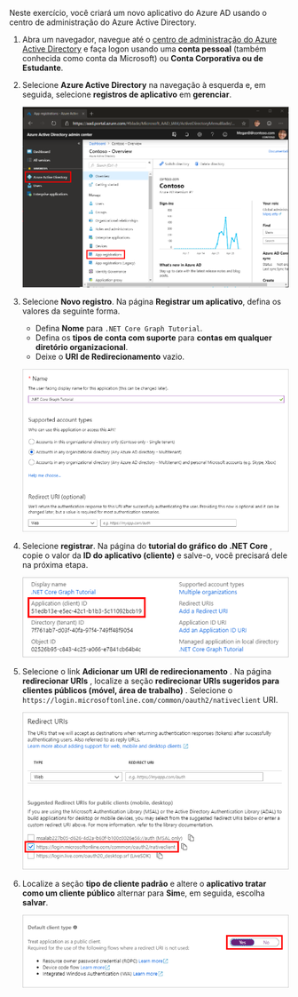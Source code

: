 <!-- markdownlint-disable MD002 MD041 -->

Neste exercício, você criará um novo aplicativo do Azure AD usando o centro de administração do Azure Active Directory.

1. Abra um navegador, navegue até o [centro de administração do Azure Active Directory](https://aad.portal.azure.com) e faça logon usando uma **conta pessoal** (também conhecida como conta da Microsoft) ou **Conta Corporativa ou de Estudante**.

1. Selecione **Azure Active Directory** na navegação à esquerda e, em seguida, selecione **registros de aplicativo** em **gerenciar**.

    ![Uma captura de tela dos registros de aplicativo ](./images/aad-portal-app-registrations.png)

1. Selecione **Novo registro**. Na página **Registrar um aplicativo**, defina os valores da seguinte forma.

    - Defina **Nome** para `.NET Core Graph Tutorial`.
    - Defina os **tipos de conta com suporte** para **contas em qualquer diretório organizacional**.
    - Deixe o **URI de Redirecionamento** vazio.

    ![Uma captura de tela da página registrar um aplicativo](./images/aad-register-an-app.png)

1. Selecione **registrar**. Na página do **tutorial do gráfico do .NET Core** , copie o valor da **ID do aplicativo (cliente)** e salve-o, você precisará dele na próxima etapa.

    ![Uma captura de tela da ID do aplicativo do novo registro de aplicativo](./images/aad-application-id.png)

1. Selecione o link **Adicionar um URI de redirecionamento** . Na página **redirecionar URIs** , localize a seção **redirecionar URIs sugeridos para clientes públicos (móvel, área de trabalho)** . Selecione o `https://login.microsoftonline.com/common/oauth2/nativeclient` URI.

    ![Captura de tela da página URIs de redirecionamento](./images/aad-redirect-uris.png)

1. Localize a seção **tipo de cliente padrão** e altere o **aplicativo tratar como um cliente público** alternar para **Sim**e, em seguida, escolha **salvar**.

    ![Uma captura de tela da seção tipo de cliente padrão](./images/aad-default-client-type.png)

